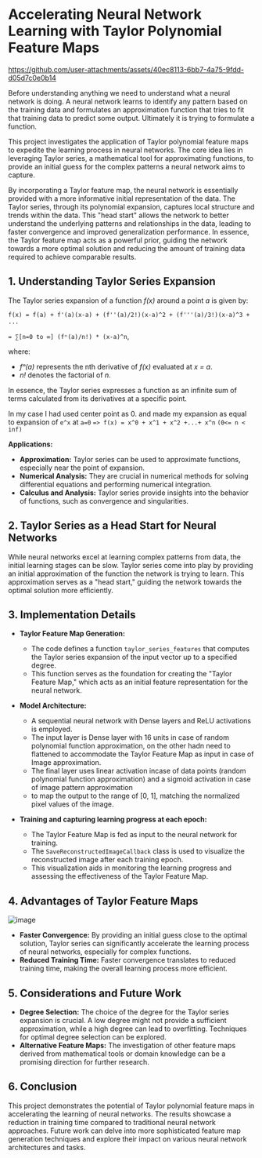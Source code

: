 # Accelerating Neural Network Learning with Taylor Polynomial Feature Maps



https://github.com/user-attachments/assets/40ec8113-6bb7-4a75-9fdd-d05d7c0e0b14



Before understanding anything we need to understand what a neural network is doing. 
A neural network learns to identify any pattern based on the training data and formulates an approximation function that tries to fit that training data to predict some output. 
Ultimately it is trying to formulate a function. 

This project investigates the application of Taylor polynomial feature maps to expedite the learning process in neural networks. 
The core idea lies in leveraging Taylor series, a mathematical tool for approximating functions, to provide an initial guess for the complex patterns a neural network aims to capture.

By incorporating a Taylor feature map, the neural network is essentially provided with a more informative initial representation of the data. 
The Taylor series, through its polynomial expansion, captures local structure and trends within the data. This "head start" allows the network to better understand the underlying patterns and relationships 
in the data, leading to faster convergence and improved generalization performance. 
In essence, the Taylor feature map acts as a powerful prior, guiding the network towards a more optimal solution and reducing the amount of training data required to achieve comparable results.

## 1. Understanding Taylor Series Expansion

The Taylor series expansion of a function *f(x)* around a point *a* is given by:

`f(x) = f(a) + f'(a)(x-a) + (f''(a)/2!)(x-a)^2 + (f'''(a)/3!)(x-a)^3 + ...`

`= ∑[n=0 to ∞] (fⁿ(a)/n!) * (x-a)^n`,

where:

* *fⁿ(a)* represents the nth derivative of *f(x)* evaluated at *x = a*.
* *n!* denotes the factorial of *n*.

In essence, the Taylor series expresses a function as an infinite sum of terms calculated from its derivatives at a specific point.

In my case I had used center point as 0. and made my expansion as equal to expansion of `e^x` at `a=0` 
`=> f(x) = x^0 + x^1 + x^2 +...+ x^n` `(0<= n < inf)`  

**Applications:**

* **Approximation:** Taylor series can be used to approximate functions, especially near the point of expansion.
* **Numerical Analysis:** They are crucial in numerical methods for solving differential equations and performing numerical integration.
* **Calculus and Analysis:** Taylor series provide insights into the behavior of functions, such as convergence and singularities.

## 2. Taylor Series as a Head Start for Neural Networks

While neural networks excel at learning complex patterns from data, the initial learning stages can be slow. Taylor series come into play by providing an initial approximation of the function 
the network is trying to learn. This approximation serves as a "head start," guiding the network towards the optimal solution more efficiently.

## 3. Implementation Details

* **Taylor Feature Map Generation:**
   - The code defines a function `taylor_series_features` that computes the Taylor series expansion of the input vector up to a specified degree.
   - This function serves as the foundation for creating the "Taylor Feature Map," which acts as an initial feature representation for the neural network.

* **Model Architecture:**
   - A sequential neural network with Dense layers and ReLU activations is employed.
   - The input layer is Dense layer with 16 units in case of random polynomial function approximation, on the other hadn need to flattened to accommodate the Taylor Feature Map as input in case of Image approximation.
   - The final layer uses linear activation incase of data points (random polynomial function approximation) and a sigmoid activation in case of image pattern approximation
   - to map the output to the range of [0, 1], matching the normalized pixel values of the image.

* **Training and capturing learning progress at each epoch:**
   - The Taylor Feature Map is fed as input to the neural network for training.
   - The `SaveReconstructedImageCallback` class is used to visualize the reconstructed image after each training epoch.
   - This visualization aids in monitoring the learning progress and assessing the effectiveness of the Taylor Feature Map.

## 4. Advantages of Taylor Feature Maps
![image](https://github.com/user-attachments/assets/4f459a8c-999e-414a-8f2a-607d97a462e3)
* **Faster Convergence:** By providing an initial guess close to the optimal solution, Taylor series can significantly accelerate the learning process of neural networks, especially for complex functions.
* **Reduced Training Time:** Faster convergence translates to reduced training time, making the overall learning process more efficient.

## 5. Considerations and Future Work

* **Degree Selection:** The choice of the degree for the Taylor series expansion is crucial. A low degree might not provide a sufficient approximation, while a high degree can lead to overfitting. Techniques for optimal degree selection can be explored.
* **Alternative Feature Maps:** The investigation of other feature maps derived from mathematical tools or domain knowledge can be a promising direction for further research.

## 6. Conclusion

This project demonstrates the potential of Taylor polynomial feature maps in accelerating the learning of neural networks. 
The results showcase a reduction in training time compared to traditional neural network approaches. Future work can delve into more sophisticated feature map generation techniques and explore their 
impact on various neural network architectures and tasks.


